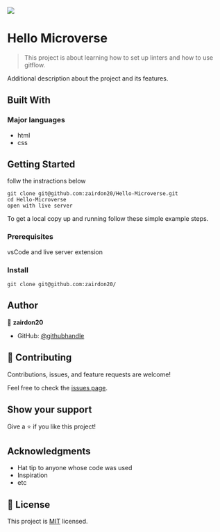 ![](https://img.shields.io/badge/Microverse-blueviolet)

# Hello Microverse

> This project is about learning how to set up linters and how to use gitflow.


Additional description about the project and its features.

## Built With

### Major languages
- html
- css


## Getting Started
follw the instractions below 

```
git clone git@github.com:zairdon20/Hello-Microverse.git
cd Hello-Microverse
open with live server
```


To get a local copy up and running follow these simple example steps.

### Prerequisites
vsCode and live server extension


### Install
```
git clone git@github.com:zairdon20/
```


## Author

👤 **zairdon20**

- GitHub: [@githubhandle](https://github.com/zairdon20)



## 🤝 Contributing

Contributions, issues, and feature requests are welcome!

Feel free to check the [issues page](../../issues/).

## Show your support

Give a ⭐️ if you like this project!

## Acknowledgments

- Hat tip to anyone whose code was used
- Inspiration
- etc

## 📝 License

This project is [MIT](./MIT.md) licensed.
